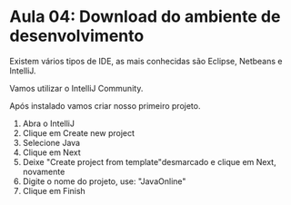 # Aula 04: Download do ambiente de desenvolvimento

Existem vários tipos de IDE, as mais conhecidas são Eclipse, Netbeans e IntelliJ.

Vamos utilizar o IntelliJ Community.

Após instalado vamos criar nosso primeiro projeto.

1. Abra o IntelliJ
2. Clique em Create new project
3. Selecione Java
4. Clique em Next
5. Deixe "Create project from template"desmarcado e clique em Next, novamente
6. Digite o nome do projeto, use: "JavaOnline"
7. Clique em Finish




